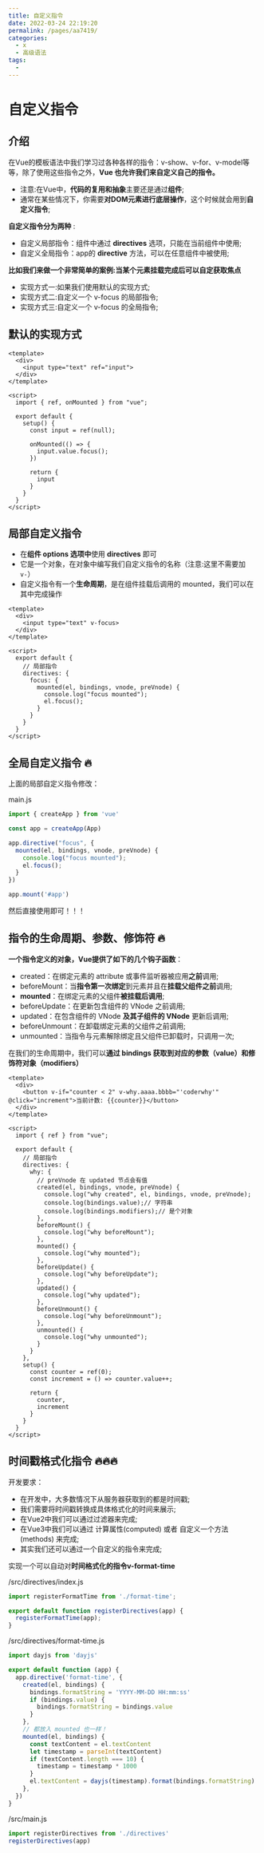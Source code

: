 ```yaml
---
title: 自定义指令
date: 2022-03-24 22:19:20
permalink: /pages/aa7419/
categories:
  - x
  - 高级语法
tags:
  - 
---
```


# 自定义指令

## 介绍

在Vue的模板语法中我们学习过各种各样的指令：v-show、v-for、v-model等等，除了使用这些指令之外，**Vue 也允许我们来自定义自己的指令。**

* 注意:在Vue中，**代码的复用和抽象**主要还是通过**组件**;
* 通常在某些情况下，你需要**对DOM元素进行底层操作**，这个时候就会用到**自定义指令**;

**自定义指令分为两种** :

* 自定义局部指令：组件中通过 **directives** 选项，只能在当前组件中使用; 
* 自定义全局指令：app的 **directive** 方法，可以在任意组件中被使用;

**比如我们来做一个非常简单的案例:当某个元素挂载完成后可以自定获取焦点** 

* 实现方式一:如果我们使用默认的实现方式;
* 实现方式二:自定义一个 v-focus 的局部指令; 
* 实现方式三:自定义一个 v-focus 的全局指令;



## 默认的实现方式

```vue
<template>
  <div>
    <input type="text" ref="input">
  </div>
</template>

<script>
  import { ref, onMounted } from "vue";

  export default {
    setup() {
      const input = ref(null);

      onMounted(() => {
        input.value.focus();
      })

      return {
        input
      }
    }
  }
</script>
```



## 局部自定义指令

* 在**组件 options 选项中**使用 **directives** 即可
* 它是一个对象，在对象中编写我们自定义指令的名称（注意:这里不需要加`v-`）
* 自定义指令有一个**生命周期**，是在组件挂载后调用的 mounted，我们可以在其中完成操作

```vue
<template>
  <div>
    <input type="text" v-focus>
  </div>
</template>

<script>
  export default {
    // 局部指令
    directives: {
      focus: {
        mounted(el, bindings, vnode, preVnode) {
          console.log("focus mounted");
          el.focus();
        }
      }
    }
  }
</script>
```





## 全局自定义指令 🔥

上面的局部自定义指令修改：

main.js

```js
import { createApp } from 'vue'

const app = createApp(App)

app.directive("focus", {
  mounted(el, bindings, vnode, preVnode) {
    console.log("focus mounted");
    el.focus();
  }
})

app.mount('#app')
```

然后直接使用即可！！！



## 指令的生命周期、参数、修饰符 🔥

**一个指令定义的对象，Vue提供了如下的几个钩子函数**：

* created：在绑定元素的 attribute 或事件监听器被应用**之前**调用;
* beforeMount：当**指令第一次绑定**到元素并且在**挂载父组件之前**调用; 
* **mounted**：在绑定元素的父组件**被挂载后调用**; 
* beforeUpdate：在更新包含组件的 VNode 之前调用; 
* updated：在包含组件的 VNode **及其子组件的 VNode** 更新后调用; 
* beforeUnmount：在卸载绑定元素的父组件之前调用;
* unmounted：当指令与元素解除绑定且父组件已卸载时，只调用一次;

在我们的生命周期中，我们可以**通过 bindings 获取到对应的参数（value）和修饰符对象（modifiers）**

```vue
<template>
  <div>
    <button v-if="counter < 2" v-why.aaaa.bbbb="'coderwhy'" @click="increment">当前计数: {{counter}}</button>
  </div>
</template>

<script>
  import { ref } from "vue";

  export default {
    // 局部指令
    directives: {
      why: {
        // preVnode 在 updated 节点会有值
        created(el, bindings, vnode, preVnode) {
          console.log("why created", el, bindings, vnode, preVnode);
          console.log(bindings.value);// 字符串
          console.log(bindings.modifiers);// 是个对象
        },
        beforeMount() {
          console.log("why beforeMount");
        },
        mounted() {
          console.log("why mounted");
        },
        beforeUpdate() {
          console.log("why beforeUpdate");
        },
        updated() {
          console.log("why updated");
        },
        beforeUnmount() {
          console.log("why beforeUnmount");
        },
        unmounted() {
          console.log("why unmounted");
        }
      }
    },
    setup() {
      const counter = ref(0);
      const increment = () => counter.value++;

      return {
        counter,
        increment
      }
    }
  }
</script>
```





## 时间戳格式化指令 🔥🔥🔥

开发要求：

* 在开发中，大多数情况下从服务器获取到的都是时间戳;
* 我们需要将时间戳转换成具体格式化的时间来展示;
* 在Vue2中我们可以通过过滤器来完成;
* 在Vue3中我们可以通过 计算属性(computed) 或者 自定义一个方法(methods) 来完成; 
* 其实我们还可以通过一个自定义的指令来完成;

实现一个可以自动对**时间格式化的指令v-format-time**

/src/directives/index.js

```js
import registerFormatTime from './format-time';

export default function registerDirectives(app) {
  registerFormatTime(app);
}
```

/src/directives/format-time.js

```js
import dayjs from 'dayjs'

export default function (app) {
  app.directive('format-time', {
    created(el, bindings) {
      bindings.formatString = 'YYYY-MM-DD HH:mm:ss'
      if (bindings.value) {
        bindings.formatString = bindings.value
      }
    },
    // 都放入 mounted 也一样！
    mounted(el, bindings) {
      const textContent = el.textContent
      let timestamp = parseInt(textContent)
      if (textContent.length === 10) {
        timestamp = timestamp * 1000
      }
      el.textContent = dayjs(timestamp).format(bindings.formatString)
    },
  })
}
```

/src/main.js

```js
import registerDirectives from './directives'
registerDirectives(app)
```

